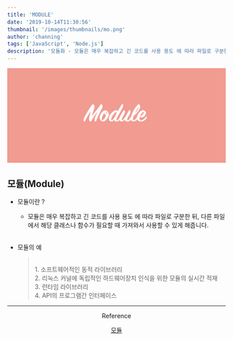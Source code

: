 ```yaml
---
title: 'MODULE'
date: '2019-10-14T11:30:56'
thumbnail: '/images/thumbnails/mo.png'
author: 'channing'
tags: ['JavaScript', 'Node.js']
description: '모듈화 - 모듈은 매우 복잡하고 긴 코드를 사용 용도 에 따라 파일로 구분한 뒤, 다른 파일에서 해당 클래스나 함수가 필요할 때 가져와서 사용할 수 있게 해줍니다.'
---
```


![mo](./mo.png)

## 모듈(Module)

- 모듈이란 ?

  - 모듈은 매우 복잡하고 긴 코드를 사용 용도 에 따라 파일로 구분한 뒤, 다른 파일에서 해당 클래스나 함수가 필요할 때 가져와서 사용할 수 있게 해줍니다.
    <br>
    <br>

- 모듈의 예
  > <br> 1. 소프트웨어적인 동적 라이브러리
  > <br>2. 리눅스 커널에 독립적인 하드웨어장치 인식을 위한 모듈의 실시간 적재
  > <br>3. 런타임 라이브러리
  > <br>4. API의 프로그램간 인터페이스

---

<center>
Reference <br>

[모듈](<https://ko.wikipedia.org/wiki/%EB%AA%A8%EB%93%88_(%ED%94%84%EB%A1%9C%EA%B7%B8%EB%9E%98%EB%B0%8D)>)<br>

</center>
